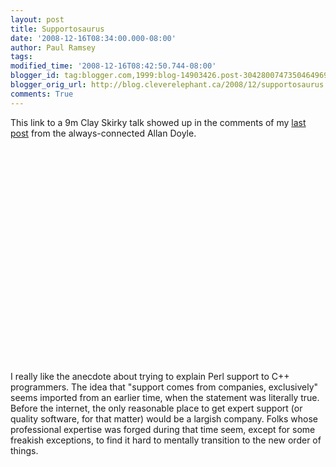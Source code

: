 ```yaml
---
layout: post
title: Supportosaurus
date: '2008-12-16T08:34:00.000-08:00'
author: Paul Ramsey
tags: 
modified_time: '2008-12-16T08:42:50.744-08:00'
blogger_id: tag:blogger.com,1999:blog-14903426.post-3042800747350464969
blogger_orig_url: http://blog.cleverelephant.ca/2008/12/supportosaurus.html
comments: True
---
```


This link to a 9m Clay Skirky talk showed up in the comments of my [last post](http://blog.cleverelephant.ca/2008/12/jack-in-box.html) from the always-connected Allan Doyle.

<object width="425" height="344"><param name="movie" value="http://www.youtube.com/v/Xe1TZaElTAs&hl=en&fs=1&rel=0&color1=0x2b405b&color2=0x6b8ab6"></param><param name="allowFullScreen" value="true"></param><param name="allowscriptaccess" value="always"></param><embed src="http://www.youtube.com/v/Xe1TZaElTAs&hl=en&fs=1&rel=0&color1=0x2b405b&color2=0x6b8ab6" type="application/x-shockwave-flash" allowscriptaccess="always" allowfullscreen="true" width="425" height="344"></embed></object>

I really like the anecdote about trying to explain Perl support to C++ programmers. The idea that "support comes from companies, exclusively" seems imported from an earlier time, when the statement was literally true.  Before the internet, the only reasonable place to get expert support (or quality software, for that matter) would be a largish company.  Folks whose professional expertise was forged during that time seem, except for some freakish exceptions, to find it hard to mentally transition to the new order of things.

